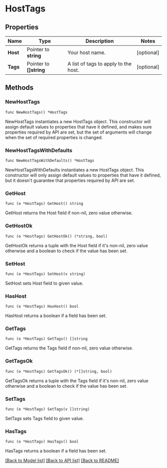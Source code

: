 # HostTags

## Properties

Name | Type | Description | Notes
---- | ---- | ----------- | ------
**Host** | Pointer to **string** | Your host name. | [optional] 
**Tags** | Pointer to **[]string** | A list of tags to apply to the host. | [optional] 

## Methods

### NewHostTags

`func NewHostTags() *HostTags`

NewHostTags instantiates a new HostTags object.
This constructor will assign default values to properties that have it defined,
and makes sure properties required by API are set, but the set of arguments
will change when the set of required properties is changed.

### NewHostTagsWithDefaults

`func NewHostTagsWithDefaults() *HostTags`

NewHostTagsWithDefaults instantiates a new HostTags object.
This constructor will only assign default values to properties that have it defined,
but it doesn't guarantee that properties required by API are set.

### GetHost

`func (o *HostTags) GetHost() string`

GetHost returns the Host field if non-nil, zero value otherwise.

### GetHostOk

`func (o *HostTags) GetHostOk() (*string, bool)`

GetHostOk returns a tuple with the Host field if it's non-nil, zero value otherwise
and a boolean to check if the value has been set.

### SetHost

`func (o *HostTags) SetHost(v string)`

SetHost sets Host field to given value.

### HasHost

`func (o *HostTags) HasHost() bool`

HasHost returns a boolean if a field has been set.

### GetTags

`func (o *HostTags) GetTags() []string`

GetTags returns the Tags field if non-nil, zero value otherwise.

### GetTagsOk

`func (o *HostTags) GetTagsOk() (*[]string, bool)`

GetTagsOk returns a tuple with the Tags field if it's non-nil, zero value otherwise
and a boolean to check if the value has been set.

### SetTags

`func (o *HostTags) SetTags(v []string)`

SetTags sets Tags field to given value.

### HasTags

`func (o *HostTags) HasTags() bool`

HasTags returns a boolean if a field has been set.


[[Back to Model list]](../README.md#documentation-for-models) [[Back to API list]](../README.md#documentation-for-api-endpoints) [[Back to README]](../README.md)


